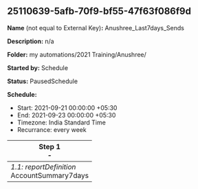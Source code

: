 ## 25110639-5afb-70f9-bf55-47f63f086f9d

**Name** (not equal to External Key)**:** Anushree_Last7days_Sends

**Description:** n/a

**Folder:** my automations/2021 Training/Anushree/

**Started by:** Schedule

**Status:** PausedSchedule

**Schedule:**

* Start: 2021-09-21 00:00:00 +05:30
* End: 2021-09-23 00:00:00 +05:30
* Timezone:  India Standard Time
* Recurrance: every  week 

| Step 1<br>_-_ |
| --- |
| _1.1: reportDefinition_<br>AccountSummary7days |
